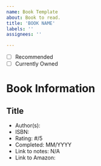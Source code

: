 ```yaml
---
name: Book Template
about: Book to read.
title: 'BOOK NAME'
labels: ''
assignees: ''

---
```


- [ ] Recommended
- [ ] Currently Owned

Book Information
================

Title
-----
* Author(s): 
* ISBN: 
* Rating: #/5
* Completed: MM/YYYY
* Link to notes: N/A
* Link to Amazon:
